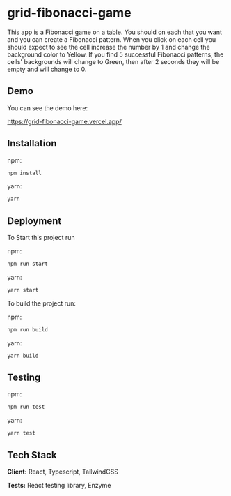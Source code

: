 # grid-fibonacci-game


 
This app is a Fibonacci game on a table. You should on each that you want and you can create a Fibonacci pattern.
When you click on each cell you should expect to see the cell increase the number by 1 and change the background color to Yellow.
If you find 5 successful Fibonacci patterns, the cells' backgrounds will change to Green, then after 2 seconds they will be empty and will change to 0.

## Demo

You can see the demo here:

https://grid-fibonacci-game.vercel.app/

## Installation

npm:

```bash
npm install
```

yarn:

```bash
yarn
```

## Deployment

To Start this project run

npm:

```bash
npm run start
```

yarn:

```bash
yarn start
```

To build the project run:

npm:

```bash
npm run build
```

yarn:

```bash
yarn build
```

## Testing

npm:

```bash
npm run test
```

yarn:

```bash
yarn test
```
 
## Tech Stack

**Client:** React, Typescript, TailwindCSS

**Tests:** React testing library, Enzyme

 

